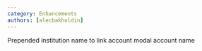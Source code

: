 ```yaml
---
category: Enhancements
authors: [alecbakholdin]
---
```


Prepended institution name to link account modal account name
